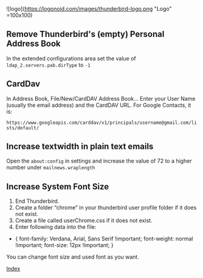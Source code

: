 
![logo](https://logonoid.com/images/thunderbird-logo.png "Logo" =100x100)

## Remove Thunderbird's (empty) Personal Address Book

In the extended configurations area set the value of `ldap_2.servers.pab.dirType` to `-1`

## CardDav

In Address Book, File/New/CardDAV Address Book... Enter your User Name (usually the email address) and the CardDAV URL. For Google Contacts, it is:

`https://www.googleapis.com/carddav/v1/principals/username@gmail.com/lists/default/` 

## Increase textwidth in plain text emails

Open the `about:config` in settings and increase the value of 72 to a higher number under `mailnews.wraplength`

## Increase System Font Size


1. End Thunderbird.
2. Create a folder “chrome” in your thunderbird user profile folder if it does not exist.
3. Create a file called userChrome.css if it does not exist.
4. Enter following data into the file:

* {
font-family: Verdana, Arial, Sans Serif !important;
font-weight: normal !important;
font-size: 12px !important;
}

You can change font size and used font as you want.

[Index](index.md)
